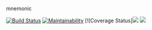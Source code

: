 mnemonic

[![Build Status](https://travis-ci.org/tobydawson1/mnemonic.svg?branch=master)](https://travis-ci.org/tobydawson1/mnemonic)
[![Maintainability](https://api.codeclimate.com/v1/badges/bd0dadbc77b7ede831ea/maintainability)](https://codeclimate.com/github/tobydawson1/mnemonic/maintainability)
[![Coverage Status]<img src="https://coveralls.io/repos/github/tobydawson1/mnemonic/badge.svg?branch=master&kill_cache=1" />
<img src="https://coveralls.io/repos/github/tobydawson1/mnemonic/badge.svg?branch=master&kill_cache=1" />

